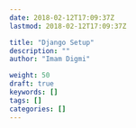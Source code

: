 ```yaml
---
date: 2018-02-12T17:09:37Z
lastmod: 2018-02-12T17:09:37Z

title: "Django Setup"
description: ""
author: "Imam Digmi"

weight: 50
draft: true
keywords: []
tags: []
categories: []
---
```


<!--more-->

